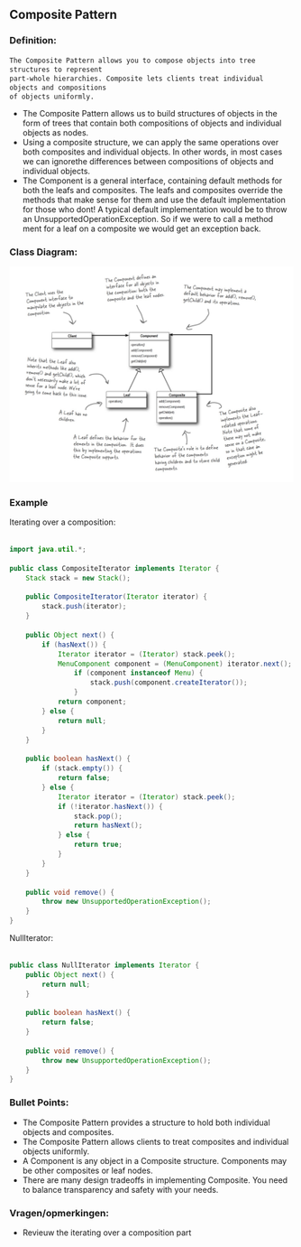 ## Composite Pattern

### Definition:
```
The Composite Pattern allows you to compose objects into tree structures to represent 
part-whole hierarchies. Composite lets clients treat individual objects and compositions 
of objects uniformly.

```
* The Composite Pattern allows us to build structures of objects in the form of trees that contain both compositions of objects and individual objects as nodes.
* Using a composite structure, we can apply the same operations over both composites and individual objects. In other words, in most cases we can ignorethe differences between compositions of objects and individual objects.
* The Component is a general interface, containing default methods for both the leafs and composites. The leafs and composites override the methods that make sense for them and use the default implementation for those who dont! A typical default implementation would be to throw an UnsupportedOperationException. So if we were to call a method ment for a leaf on a composite we would get an exception back.


### Class Diagram:
![alt text](./CompositePatternClassDiagram.jpeg "Class Diagram")

### Example

Iterating over a composition:

```java

import java.util.*;

public class CompositeIterator implements Iterator {
	Stack stack = new Stack();
	
	public CompositeIterator(Iterator iterator) {
		stack.push(iterator);
	}
	
	public Object next() {
		if (hasNext()) {
			Iterator iterator = (Iterator) stack.peek();
			MenuComponent component = (MenuComponent) iterator.next();
				if (component instanceof Menu) {
					stack.push(component.createIterator());
				}
			return component;
		} else {
			return null;
		}
	}
	
	public boolean hasNext() {
		if (stack.empty()) {
			return false;
		} else {
			Iterator iterator = (Iterator) stack.peek();
			if (!iterator.hasNext()) {
				stack.pop();
				return hasNext();
			} else {
				return true;
			}
		}
	}
	
	public void remove() {
		throw new UnsupportedOperationException();
	}
}

```
NullIterator:

```java

public class NullIterator implements Iterator {
	public Object next() {
		return null;
	}
	
	public boolean hasNext() {
		return false;
	}
	
	public void remove() {
		throw new UnsupportedOperationException();
	}
}

```

### Bullet Points:

* The Composite Pattern provides a structure to hold both individual objects and composites.
* The Composite Pattern allows clients to treat composites and individual objects uniformly.
* A Component is any object in a Composite structure. Components may be other composites or leaf nodes.
* There are many design tradeoffs in implementing Composite. You need to balance transparency and safety with your needs.

### Vragen/opmerkingen:
* Revieuw the iterating over a composition part
 